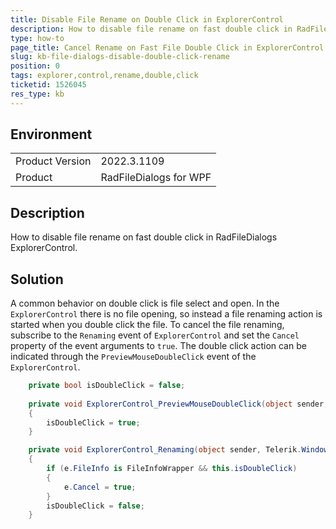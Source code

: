 ```yaml
---
title: Disable File Rename on Double Click in ExplorerControl
description: How to disable file rename on fast double click in RadFileDialogs ExplorerControl.
type: how-to
page_title: Cancel Rename on Fast File Double Click in ExplorerControl
slug: kb-file-dialogs-disable-double-click-rename
position: 0
tags: explorer,control,rename,double,click
ticketid: 1526045
res_type: kb
---
```


## Environment
<table>
    <tbody>
	    <tr>
	    	<td>Product Version</td>
	    	<td>2022.3.1109</td>
	    </tr>
	    <tr>
	    	<td>Product</td>
	    	<td>RadFileDialogs for WPF</td>
	    </tr>
    </tbody>
</table>

## Description

How to disable file rename on fast double click in RadFileDialogs ExplorerControl.

## Solution

A common behavior on double click is file select and open. In the `ExplorerControl` there is no file opening, so instead a file renaming action is started when you double click the file. To cancel the file renaming, subscribe to the `Renaming` event of `ExplorerControl` and set the `Cancel` property of the event arguments to `true`. The double click action can be indicated through the `PreviewMouseDoubleClick` event of the `ExplorerControl`.


```C#
	private bool isDoubleClick = false;
	
	private void ExplorerControl_PreviewMouseDoubleClick(object sender, System.Windows.Input.MouseButtonEventArgs e)
	{
		isDoubleClick = true;
	}

	private void ExplorerControl_Renaming(object sender, Telerik.Windows.Controls.FileDialogs.RenamingEventArgs e)
	{
		if (e.FileInfo is FileInfoWrapper && this.isDoubleClick)
		{
			e.Cancel = true;
		}
		isDoubleClick = false;
	}
```